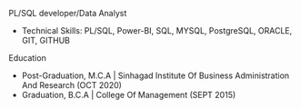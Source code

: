 PL/SQL developer/Data Analyst
* Technical Skills: PL/SQL, Power-BI, SQL, MYSQL, PostgreSQL, ORACLE, GIT, GITHUB

Education
* Post-Graduation, M.C.A | Sinhagad Institute Of Business Administration And Research (OCT 2020)
* Graduation, B.C.A | College Of Management (SEPT 2015)

